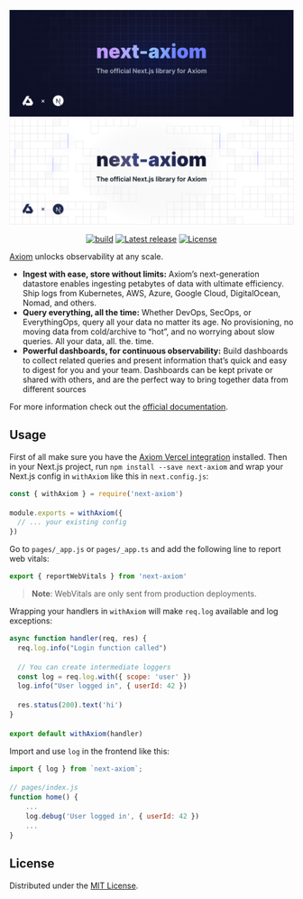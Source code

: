 ![next-axiom: The official Next.js library for Axiom](.github/images/banner-dark.svg#gh-dark-mode-only)
![next-axiom: The official Next.js library for Axiom](.github/images/banner-light.svg#gh-light-mode-only)

<div align="center">

[![build](https://img.shields.io/github/workflow/status/axiomhq/next-axiom/CI?ghcache=unused)](https://github.com/axiomhq/next-axiom/actions?query=workflow%3ACI)
[![Latest release](https://img.shields.io/github/release/axiomhq/next-axiom.svg)](https://github.com/axiomhq/next-axiom/releases/latest) 
[![License](https://img.shields.io/github/license/axiomhq/next-axiom.svg?color=blue)](https://opensource.org/licenses/MIT) 

</div>

[Axiom](https://axiom.co) unlocks observability at any scale.

- **Ingest with ease, store without limits:** Axiom’s next-generation datastore enables ingesting petabytes of data with ultimate efficiency. Ship logs from Kubernetes, AWS, Azure, Google Cloud, DigitalOcean, Nomad, and others.
- **Query everything, all the time:** Whether DevOps, SecOps, or EverythingOps, query all your data no matter its age. No provisioning, no moving data from cold/archive to “hot”, and no worrying about slow queries. All your data, all. the. time.
- **Powerful dashboards, for continuous observability:** Build dashboards to collect related queries and present information that’s quick and easy to digest for you and your team. Dashboards can be kept private or shared with others, and are the perfect way to bring together data from different sources

For more information check out the [official documentation](https://axiom.co/docs).

## Usage

First of all make sure you have the [Axiom Vercel integration](https://www.axiom.co/vercel) 
installed.
Then in your Next.js project, run `npm install --save next-axiom` and wrap your 
Next.js config in `withAxiom` like this in `next.config.js`:

```js
const { withAxiom } = require('next-axiom')

module.exports = withAxiom({
  // ... your existing config
})
```

Go to `pages/_app.js` or `pages/_app.ts` and add the following line to report web vitals:

```js
export { reportWebVitals } from 'next-axiom'
```

> **Note**: WebVitals are only sent from production deployments.

Wrapping your handlers in `withAxiom` will make `req.log` available and log
exceptions:

```js
async function handler(req, res) {
  req.log.info("Login function called")

  // You can create intermediate loggers
  const log = req.log.with({ scope: 'user' })
  log.info("User logged in", { userId: 42 })

  res.status(200).text('hi')
}

export default withAxiom(handler)
```

Import and use `log` in the frontend like this:

```js
import { log } from `next-axiom`;

// pages/index.js
function home() {
    ...
    log.debug('User logged in', { userId: 42 })
    ...
}
```

## License

Distributed under the [MIT License](LICENSE).